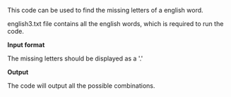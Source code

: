 This code can be used to find the missing letters of a english word. 

english3.txt file contains all the english words, which is required to run the code.


**Input format**

The missing letters should be displayed as a '.'


**Output**

The code will output all the possible combinations.
